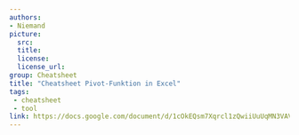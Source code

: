 ```yaml
---
authors:
- Niemand
picture:
  src:
  title:
  license:
  license_url:
group: Cheatsheet
title: "Cheatsheet Pivot-Funktion in Excel"
tags:
 - cheatsheet
 - tool
link: https://docs.google.com/document/d/1cOkEQsm7Xqrcl1zQwiiUuUqMN3VAV0J3BxdIkpBYW6k/edit#heading=h.6db9tedj4ohv
---
```

